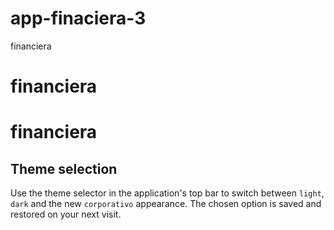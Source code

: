 # app-finaciera-3
financiera
# financiera
# financiera

## Theme selection

Use the theme selector in the application's top bar to switch between `light`, `dark` and the new `corporativo` appearance. The chosen option is saved and restored on your next visit.
